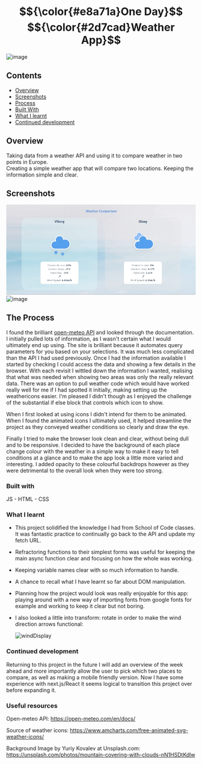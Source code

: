 # $${\color{#e8a71a}One Day}$$ $${\color{#2d7cad}Weather App}$$

![image](https://github.com/user-attachments/assets/dcc5bc55-65fc-44f6-b501-30367baee2cb)


## Contents
* [Overview](#overview)
* [Screenshots](#screenshots)
* [Process](#the-process)
* [Built With](#built-with)
* [What I learnt](#what-i-learnt)
* [Continued development](#continued-development)

## Overview
Taking data from a weather API and using it to compare weather in two points in Europe.\
Creating a simple weather app that will compare two locations.
Keeping the information simple and clear.

## Screenshots
![](weatherVid.gif)
![image](https://github.com/user-attachments/assets/0cc75957-1340-492a-8212-5790004f793a)

## The Process
I found the brilliant [open-meteo API](https://open-meteo.com ) and looked through the documentation. I initially pulled lots of information, as I wasn't certain what I would ultimately end up using. The site is brilliant because it automates query parameters for you based on your selections. It was much less complicated than the API I had used previously.
Once I had the information available I started by checking I could access the data and showing a few details in the browser. With each revisit I wittled down the information I wanted, realising that what was needed when showing two areas was only the really relevant data. There was an option to pull weather code which would have worked really well for me if I had spotted it initially, making setting up the weathericons easier. I'm pleased I didn't though as I enjoyed the challenge of the substantial if else block that controls which icon to show.

When I first looked at using icons I didn't intend for them to be animated. When I found the animated icons I ultimately used, it helped streamline the project as they conveyed weather conditions so clearly and draw the eye.

Finally I  tried to make the browser look clean and clear, without being dull and to be responsive. I decided to have the background of each place change colour with the weather in a simple way to make it easy to tell conditions at a glance and to make the app look a little more varied and interesting. I added opacity to these colourful backdrops however as they were detrimental to the overall look when they were too strong.

### Built with
JS - HTML - CSS

### What I learnt
- This project solidified the knowledge I had from School of Code classes. It was fantastic practice to continually go back to the API and update my fetch URL.
- Refractoring functions to their simplest forms was useful for keeping the main async function clear and focusing on how the whole was working.
- Keeping variable names clear with so much information to handle.
- A chance to recall what I have learnt so far about DOM manipulation.
- Planning how the project would look was really enjoyable for this app: playing around with a new way of importing fonts from google fonts for example and working to keep it clear but not boring.
- I also looked a little into transform: rotate in order to make the wind direction arrows functional:

  ![windDisplay](https://github.com/user-attachments/assets/a866041a-1185-4ad2-a303-da0bd01ead2f)

### Continued development
Returning to this project in the future I will add an overview of the week ahead and more importantly allow the user to pick which two places to compare, as well as making a mobile friendly version.
Now I have some experience with next.js/React it seems logical to transition this project over before expanding it.

### Useful resources
Open-meteo API: https://open-meteo.com/en/docs/

Source of weather icons: https://www.amcharts.com/free-animated-svg-weather-icons/

Background Image by Yuriy Kovalev at Unsplash.com: https://unsplash.com/photos/mountain-covering-with-clouds-nN1HSDtKdlw
